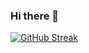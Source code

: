 ### Hi there 👋

[![GitHub Streak](https://streak-stats.demolab.com?user=gregorri&theme=darcula&hide_border=true&locale=it)](https://git.io/streak-stats)
